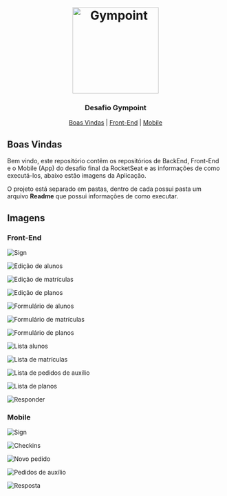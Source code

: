 <h1 align="center">
  <img alt="Gympoint" title="Gympoint" src="https://raw.githubusercontent.com/paulohpf/desafio-final-rocketseat/master/images/logo.png" width="200px" />
</h1>

<h3 align="center">
  Desafio Gympoint
</h3>

<p align="center">
<a  href="#boas-vindas">Boas Vindas</a> | <a  href="#front-end">Front-End</a> | <a  href="#mobile">Mobile</a>
</p>

## Boas Vindas

Bem vindo, este repositório contêm os repositórios de BackEnd, Front-End e o Mobile (App) do desafio final da RocketSeat e as informações de como executá-los, abaixo estão imagens da Aplicação.

O projeto está separado em pastas, dentro de cada possui pasta um arquivo **Readme** que possui informações de como executar.

## Imagens

### Front-End

![Sign](https://raw.githubusercontent.com/paulohpf/desafio-final-rocketseat/master/images/front-end/Sign.png)

![Edição de alunos](https://raw.githubusercontent.com/paulohpf/desafio-final-rocketseat/master/images/front-end/Edi%C3%A7%C3%A3o%20de%20alunos.png)

![Edição de matrículas](https://raw.githubusercontent.com/paulohpf/desafio-final-rocketseat/master/images/front-end/Edi%C3%A7%C3%A3o%20de%20matr%C3%ADculas.png)

![Edição de planos](https://raw.githubusercontent.com/paulohpf/desafio-final-rocketseat/master/images/front-end/Edi%C3%A7%C3%A3o%20de%20planos.png)

![Formulário de alunos](https://raw.githubusercontent.com/paulohpf/desafio-final-rocketseat/master/images/front-end/Formul%C3%A1rio%20de%20alunos.png)

![Formulário de matrículas](https://raw.githubusercontent.com/paulohpf/desafio-final-rocketseat/master/images/front-end/Formul%C3%A1rio%20de%20matr%C3%ADculas.png)

![Formulário de planos](https://raw.githubusercontent.com/paulohpf/desafio-final-rocketseat/master/images/front-end/Formul%C3%A1rio%20de%20planos.png)

![Lista alunos](https://raw.githubusercontent.com/paulohpf/desafio-final-rocketseat/master/images/front-end/Lista%20alunos.png)

![Lista de matrículas](https://raw.githubusercontent.com/paulohpf/desafio-final-rocketseat/master/images/front-end/Lista%20de%20matr%C3%ADculas.png)

![Lista de pedidos de auxílio](https://raw.githubusercontent.com/paulohpf/desafio-final-rocketseat/master/images/front-end/Lista%20de%20pedidos%20de%20aux%C3%ADlio.png)

![Lista de planos](https://raw.githubusercontent.com/paulohpf/desafio-final-rocketseat/master/images/front-end/Lista%20de%20planos.png)

![Responder](https://raw.githubusercontent.com/paulohpf/desafio-final-rocketseat/master/images/front-end/Responder.png)

### Mobile

![Sign](https://raw.githubusercontent.com/paulohpf/desafio-final-rocketseat/master/images/mobile/Sign.png)

![Checkins](https://raw.githubusercontent.com/paulohpf/desafio-final-rocketseat/master/images/mobile/Checkins.png)

![Novo pedido](https://raw.githubusercontent.com/paulohpf/desafio-final-rocketseat/master/images/mobile/Novo%20pedido.png)

![Pedidos de auxílio](https://raw.githubusercontent.com/paulohpf/desafio-final-rocketseat/master/images/mobile/Pedidos%20de%20aux%C3%ADlio.png)

![Resposta](https://raw.githubusercontent.com/paulohpf/desafio-final-rocketseat/master/images/mobile/Resposta.png)
